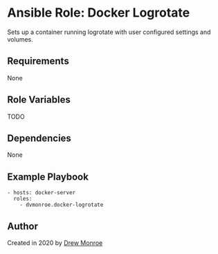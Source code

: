 # Ansible Role: Docker Logrotate

Sets up a container running logrotate with user configured settings and volumes.

## Requirements

None

## Role Variables

TODO

## Dependencies

None

## Example Playbook

```
- hosts: docker-server
  roles:
    - dvmonroe.docker-logrotate
```

## Author

Created in 2020 by [Drew Monroe](https://www.drewvmonroe.com/)
